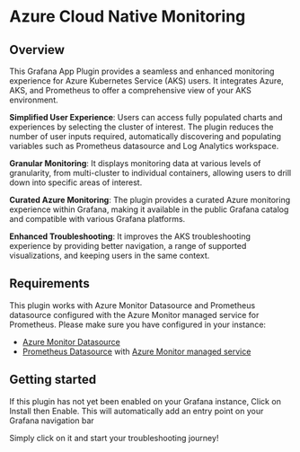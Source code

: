 # Azure Cloud Native Monitoring

## Overview

This Grafana App Plugin provides a seamless and enhanced monitoring experience for Azure Kubernetes Service (AKS) users. It integrates Azure, AKS, and Prometheus to offer a comprehensive view of your AKS environment.

**Simplified User Experience**: Users can access fully populated charts and experiences by selecting the cluster of interest. The plugin reduces the number of user inputs required, automatically discovering and populating variables such as Prometheus datasource and Log Analytics workspace.

**Granular Monitoring**: It displays monitoring data at various levels of granularity, from multi-cluster to individual containers, allowing users to drill down into specific areas of interest.

**Curated Azure Monitoring**: The plugin provides a curated Azure monitoring experience within Grafana, making it available in the public Grafana catalog and compatible with various Grafana platforms.

**Enhanced Troubleshooting**: It improves the AKS troubleshooting experience by providing better navigation, a range of supported visualizations, and keeping users in the same context.

## Requirements

This plugin works with Azure Monitor Datasource and Prometheus datasource configured with the Azure Monitor managed service for Prometheus. Please make sure you have configured in your instance:

- [Azure Monitor Datasource](https://grafana.com/docs/grafana/latest/datasources/azure-monitor/#azure-monitor-data-source)
- [Prometheus Datasource](https://grafana.com/docs/grafana/latest/getting-started/get-started-grafana-prometheus/) with [Azure Monitor managed service](https://learn.microsoft.com/en-us/azure/azure-monitor/essentials/prometheus-metrics-overview)

## Getting started
If this plugin has not yet been enabled on your Grafana instance, Click on Install then Enable. This will automatically add an entry point on your Grafana navigation bar


Simply click on it and start your troubleshooting journey!